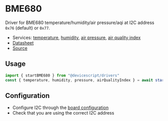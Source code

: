 # BME680

Driver for BME680 temperature/humidity/air pressure/aqi
at I2C address `0x76` (default) or `0x77`.

-   Services: [temperature](/api/clients/temperature/), [humidity](/api/clients/humidity/), [air pressure](/api/clients/airpressure/), [air quality index](/api/clients/airqualityindex/)
-   [Datasheet](https://www.bosch-sensortec.com/media/boschsensortec/downloads/datasheets/bst-bme680-ds001.pdf)
-   [Source](https://github.com/microsoft/devicescript/blob/main/packages/drivers/src/bme680.ts)

## Usage

```ts
import { startBME680 } from "@devicescript/drivers"
const { temperature, humidity, pressure, airQualityIndex } = await startBME680()
```

## Configuration

-   Configure I2C through the [board configuration](/developer/board-configuration)
-   Check that you are using the correct I2C address
